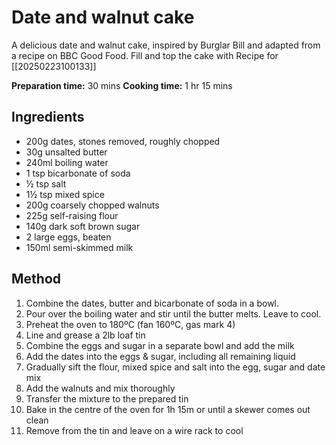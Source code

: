 # Date and walnut cake

A delicious date and walnut cake, inspired by Burglar Bill and adapted from a recipe on BBC Good Food.  Fill and top the cake with Recipe for [[20250223100133]]

**Preparation time:** 30 mins
**Cooking time:** 1 hr 15 mins

## Ingredients

- 200g dates, stones removed, roughly chopped
- 30g unsalted butter
- 240ml boiling water
- 1 tsp bicarbonate of soda
- ½ tsp salt
- 1½ tsp mixed spice
- 200g coarsely chopped walnuts
- 225g self-raising flour
- 140g dark soft brown sugar
- 2 large eggs, beaten
- 150ml semi-skimmed milk

## Method

1. Combine the dates, butter and bicarbonate of soda in a bowl.
2. Pour over the boiling water and stir until the butter melts.  Leave to cool.
3. Preheat the oven to 180ºC (fan 160ºC, gas mark 4)
3. Line and grease a 2lb loaf tin
4. Combine the eggs and sugar in a separate bowl and add the milk
5. Add the dates into the eggs & sugar, including all remaining liquid
6. Gradually sift the flour, mixed spice and salt into the egg, sugar and date mix
7. Add the walnuts and mix thoroughly
8. Transfer the mixture to the prepared tin
9. Bake in the centre of the oven for 1h 15m or until a skewer comes out clean
10. Remove from the tin and leave on a wire rack to cool


